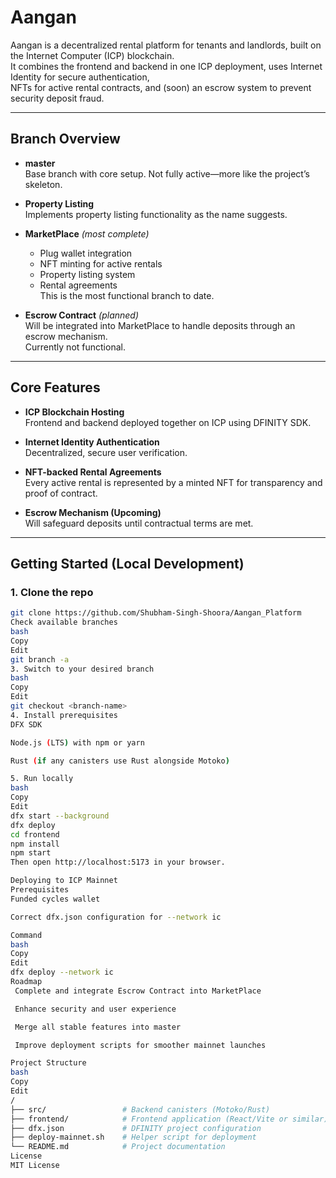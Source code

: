 # Aangan

Aangan is a decentralized rental platform for tenants and landlords, built on the Internet Computer (ICP) blockchain.  
It combines the frontend and backend in one ICP deployment, uses Internet Identity for secure authentication,  
NFTs for active rental contracts, and (soon) an escrow system to prevent security deposit fraud.

---

## Branch Overview

- **master**  
  Base branch with core setup. Not fully active—more like the project’s skeleton.

- **Property Listing**  
  Implements property listing functionality as the name suggests.

- **MarketPlace** *(most complete)*  
  - Plug wallet integration  
  - NFT minting for active rentals  
  - Property listing system  
  - Rental agreements  
  This is the most functional branch to date.

- **Escrow Contract** *(planned)*  
  Will be integrated into MarketPlace to handle deposits through an escrow mechanism.  
  Currently not functional.

---

## Core Features

- **ICP Blockchain Hosting**  
  Frontend and backend deployed together on ICP using DFINITY SDK.

- **Internet Identity Authentication**  
  Decentralized, secure user verification.

- **NFT-backed Rental Agreements**  
  Every active rental is represented by a minted NFT for transparency and proof of contract.

- **Escrow Mechanism (Upcoming)**  
  Will safeguard deposits until contractual terms are met.

---

## Getting Started (Local Development)

### 1. Clone the repo
```bash
git clone https://github.com/Shubham-Singh-Shoora/Aangan_Platform
Check available branches
bash
Copy
Edit
git branch -a
3. Switch to your desired branch
bash
Copy
Edit
git checkout <branch-name>
4. Install prerequisites
DFX SDK

Node.js (LTS) with npm or yarn

Rust (if any canisters use Rust alongside Motoko)

5. Run locally
bash
Copy
Edit
dfx start --background
dfx deploy
cd frontend
npm install
npm start
Then open http://localhost:5173 in your browser.

Deploying to ICP Mainnet
Prerequisites
Funded cycles wallet

Correct dfx.json configuration for --network ic

Command
bash
Copy
Edit
dfx deploy --network ic
Roadmap
 Complete and integrate Escrow Contract into MarketPlace

 Enhance security and user experience

 Merge all stable features into master

 Improve deployment scripts for smoother mainnet launches

Project Structure
bash
Copy
Edit
/
├── src/                 # Backend canisters (Motoko/Rust)
├── frontend/            # Frontend application (React/Vite or similar)
├── dfx.json             # DFINITY project configuration
├── deploy-mainnet.sh    # Helper script for deployment
└── README.md            # Project documentation
License
MIT License



